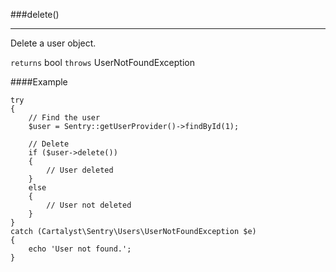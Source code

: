 <a id="delete"></a>
###delete()

----------

Delete a user object.

`returns` bool
`throws`  UserNotFoundException

####Example

	try
	{
		// Find the user
		$user = Sentry::getUserProvider()->findById(1);

		// Delete
		if ($user->delete())
		{
			// User deleted
		}
		else
		{
			// User not deleted
		}
	}
	catch (Cartalyst\Sentry\Users\UserNotFoundException $e)
	{
		echo 'User not found.';
	}
